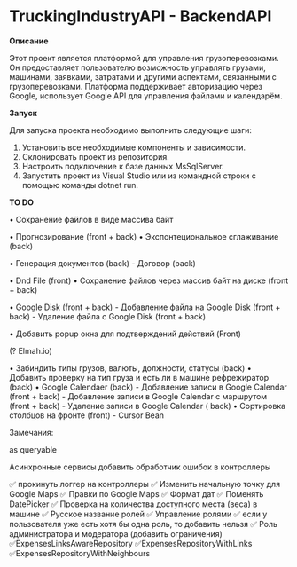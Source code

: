 # TruckingIndustryAPI - BackendAPI

**Описание**

Этот проект является платформой для управления грузоперевозками. Он предоставляет пользователю возможность управлять грузами, машинами, заявками, затратами и другими аспектами, связанными с грузоперевозками. Платформа поддерживает авторизацию через Google, использует Google API для управления файлами и календарём.

**Запуск**

Для запуска проекта необходимо выполнить следующие шаги:

1. Установить все необходимые компоненты и зависимости.
2. Склонировать проект из репозитория.
3. Настроить подключение к базе данных MsSqlServer.
4. Запустить проект из Visual Studio или из командной строки с помощью команды dotnet run.


**TO DO**



• Сохранение файлов в виде массива байт 

• Прогнозирование (front + back)
	• Экспонтециональное сглаживание (back)

• Генерация документов (back)
	- Договор (back)

• Dnd File (front)
	• Сохранение файлов через массив байт на диске (front + back)

• Google Disk (front + back)
	- Добавление файла на Google Disk (front + back)
	- Удаление файла с Google Disk (front + back)

• Добавить popup окна для подтверждений действий (Front)

(? Elmah.io)

• Забиндить типы грузов, валюты, должности, статусы (back)
• Добавить проверку на тип груза и есть ли в машине рефрежиратор (back)
• Google Calendaer (back)
	- Добавление записи в Google Calendar (front + back)
	- Добавление записи в Google Calendar с маршрутом (front + back)
	- Удаление записи в Google Calendar ( back)
• Сортировка столбцов на фронте (front)
	- Cursor Bean


Замечания:
      
as queryable 

Асинхронные сервисы
добавить обработчик ошибок в контроллеры 

✅ прокинуть логгер на контроллеры 
✅ Изменить начальную точку для Google Maps
✅ Правки по Google Maps
✅ Формат дат
✅ Поменять DatePicker
✅ Проверка на количества доступного места (веса) в машине
✅ Русское название ролей
✅ Управление ролями
✅ если у пользователя уже есть хотя бы одна роль, то добавить нельзя
✅ Роль администратора и модератора (добавить ограничения)
✅ExpensesLinksAwareRepository
✅ExpensesRepositoryWithLinks
✅ExpensesRepositoryWithNeighbours



